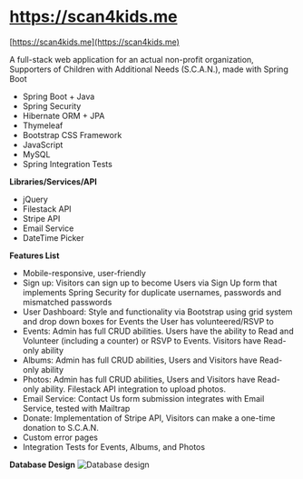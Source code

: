 # https://scan4kids.me
[https://scan4kids.me](https://scan4kids.me)

A full-stack web application for an actual non-profit organization, Supporters of Children with Additional Needs (S.C.A.N.), made with Spring Boot 

*	Spring Boot + Java
*	Spring Security
*	Hibernate ORM + JPA
*	Thymeleaf
*	Bootstrap CSS Framework
*	JavaScript
*	MySQL
*	Spring Integration Tests

**Libraries/Services/API**
*	jQuery
*	Filestack API
*	Stripe API
*	Email Service
*	DateTime Picker

**Features List**
*	Mobile-responsive, user-friendly
*	Sign up: Visitors can sign up to become Users via Sign Up form that implements Spring Security for duplicate usernames, passwords and mismatched passwords
*	User Dashboard: Style and functionality via Bootstrap using grid system and drop down boxes for Events the User has volunteered/RSVP to
*	Events: Admin has full CRUD abilities. Users have the ability to Read and Volunteer (including a counter) or RSVP to Events. Visitors have Read-only ability
*	Albums: Admin has full CRUD abilities, Users and Visitors have Read-only ability
*	Photos: Admin has full CRUD abilities, Users and Visitors have Read-only ability. Filestack API integration to upload photos.
*	Email Service: Contact Us form submission integrates with Email Service, tested with Mailtrap
*	Donate: Implementation of Stripe API, Visitors can make a one-time donation to S.C.A.N.
*	Custom error pages
*	Integration Tests for Events, Albums, and Photos

**Database Design**
![Database design](https://cdn.filestackcontent.com/YQ4cnqapRPS5vdrzBPXS)
